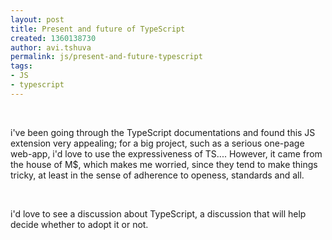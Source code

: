 ```yaml
---
layout: post
title: Present and future of TypeScript
created: 1360138730
author: avi.tshuva
permalink: js/present-and-future-typescript
tags:
- JS
- typescript
---
```

<p>&nbsp;</p>
<p>i've been going through the TypeScript documentations and found this JS extension very appealing; for a big project, such as a serious one-page web-app, i'd love to use the expressiveness of TS.... However, it came from the house of M$, which makes me worried, since they tend to make things tricky, at least in the sense of adherence to openess, standards and all.&nbsp;</p>
<p>&nbsp;</p>
<p>i'd love to see a discussion about TypeScript, a discussion that will help decide whether to adopt it or not.</p>
<p>&nbsp;</p>
<p>&nbsp;</p>
<p>&nbsp;</p>

